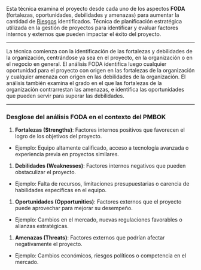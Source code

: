 Esta técnica examina el proyecto desde cada uno de los aspectos **FODA** (fortalezas, oportunidades, debilidades y amenazas) para aumentar la cantidad de [Riesgos](/PMBOK/Riesgos) identificados.
Técnica de planificación estratégica utilizada en la gestión de proyectos para identificar y evaluar factores internos y externos que pueden impactar el éxito del proyecto.
****
La técnica comienza con la identificación de las fortalezas y debilidades de la organización, centrándose ya sea en el proyecto, en la organización o en el negocio en general. 
El análisis FODA identifica luego cualquier oportunidad para el proyecto con origen en las fortalezas de la organización y cualquier amenaza con origen en las debilidades de la organización. 
El análisis también examina el grado en el que las fortalezas de la organización contrarrestan las amenazas, e identifica las oportunidades que pueden servir para superar las debilidades.
****
### **Desglose del análisis FODA en el contexto del PMBOK**

1. **Fortalezas (Strengths)**: Factores internos positivos que favorecen el logro de los objetivos del proyecto. 
- Ejemplo: Equipo altamente calificado, acceso a tecnología avanzada o experiencia previa en proyectos similares.

1. **Debilidades (Weaknesses)**: Factores internos negativos que pueden obstaculizar el proyecto. 
- Ejemplo: Falta de recursos, limitaciones presupuestarias o carencia de habilidades específicas en el equipo.

1. **Oportunidades (Opportunities)**: Factores externos que el proyecto puede aprovechar para mejorar su desempeño.
- Ejemplo: Cambios en el mercado, nuevas regulaciones favorables o alianzas estratégicas.

1. **Amenazas (Threats)**: Factores externos que podrían afectar negativamente el proyecto. 
- Ejemplo: Cambios económicos, riesgos políticos o competencia en el mercado.